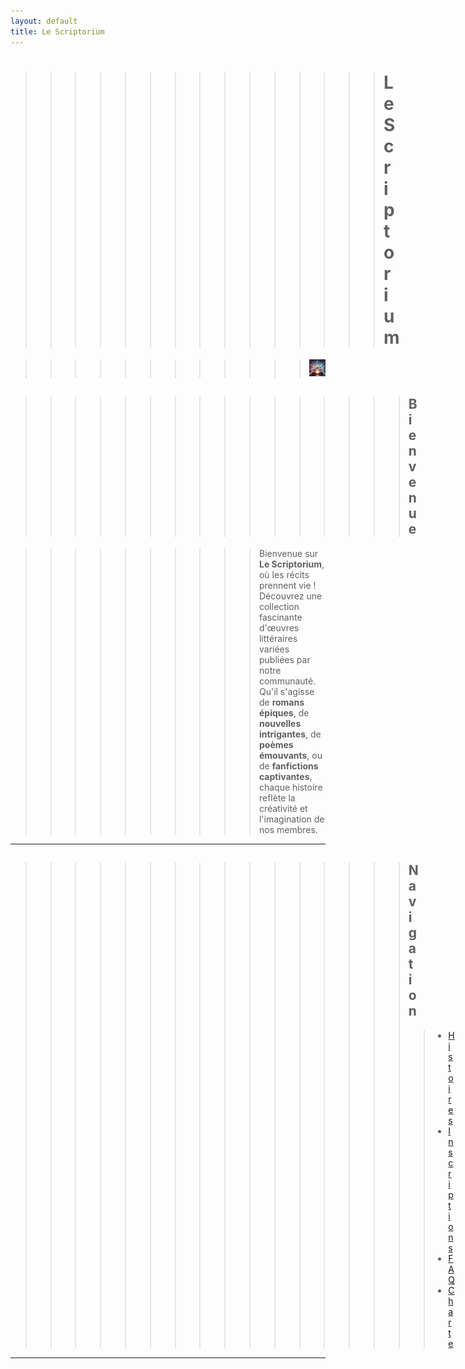 ```yaml
---
layout: default
title: Le Scriptorium
---
```


>>>>>>>>>>>>>>> # Le Scriptorium

>>>>>>>>>>>> ![Texte alternatif](assets/files/image2.jpg)


>>>>>>>>>>>>>>>> ## Bienvenue

>>>>>>>>>> Bienvenue sur **Le Scriptorium**, où les récits prennent vie ! Découvrez une collection fascinante d'œuvres littéraires variées publiées par notre communauté. Qu'il s'agisse de **romans épiques**, de **nouvelles intrigantes**, de **poèmes émouvants**, ou de **fanfictions captivantes**, chaque histoire reflète la créativité et l'imagination de nos membres.

---

>>>>>>>>>>>>>>>> ## Navigation
>>>>>>>>>>>>>>>>> - [Histoires](histoires.md)
>>>>>>>>>>>>>>>>> - [Inscriptions](inscriptions.md)
>>>>>>>>>>>>>>>>> - [FAQ](faq.md)
>>>>>>>>>>>>>>>>> - [Charte](charte.md)

---
